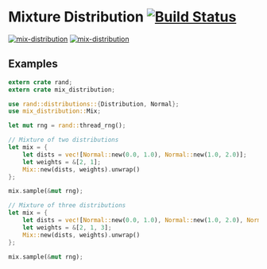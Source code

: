 # Mixture Distribution [![Build Status](https://travis-ci.com/ordovicia/mix-distribution.svg?branch=master)](https://travis-ci.com/ordovicia/mix-distribution)

[![mix-distribution](https://img.shields.io/crates/v/mix-distribution.svg)](https://crates.io/crates/mix-distribution)
[![mix-distribution](https://docs.rs/mix-distribution/badge.svg)](https://docs.rs/mix-distribution)

## Examples

```rust
extern crate rand;
extern crate mix_distribution;

use rand::distributions::{Distribution, Normal};
use mix_distribution::Mix;

let mut rng = rand::thread_rng();

// Mixture of two distributions
let mix = {
    let dists = vec![Normal::new(0.0, 1.0), Normal::new(1.0, 2.0)];
    let weights = &[2, 1];
    Mix::new(dists, weights).unwrap()
};

mix.sample(&mut rng);

// Mixture of three distributions
let mix = {
    let dists = vec![Normal::new(0.0, 1.0), Normal::new(1.0, 2.0), Normal::new(-1.0, 1.0)];
    let weights = &[2, 1, 3];
    Mix::new(dists, weights).unwrap()
};

mix.sample(&mut rng);
```
